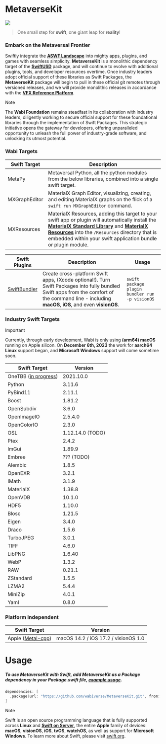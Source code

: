 # MetaverseKit

<image src="https://media.giphy.com/media/v1.Y2lkPTc5MGI3NjExb2pxN2Q4Y29kdmtuaGp5b3JwMDRhdmtmcHJ0c3VzZXhrc25hdnV1ZiZlcD12MV9pbnRlcm5hbF9naWZfYnlfaWQmY3Q9Zw/f9m9SX5FUGIUImpaSa/giphy.gif">

> One small step for **swift**, one giant leap for **reality**!

### Embark on the Metaversal Frontier

Swiftly integrate the [**ASWF Landscape**](https://landscape.aswf.io) into mighty apps, plugins, and games with seamless simplicity. 
**MetaverseKit** is a monolithic dependency target of the [**SwiftUSD**](https://github.com/wabiverse/SwiftUSD) package, and will
continue to evolve with additional plugins, tools, and developer resources overtime. Once industry leaders adopt official support
of these libraries as Swift Packages, the **MetaverseKit** package will begin to pull in these official git remotes through versioned
releases, and we will provide monolithic releases in accordance with the [**VFX Reference Platform**](https://vfxplatform.com).

> [!NOTE]  
> The **Wabi Foundation** remains steadfast in its collaboration with industry leaders, diligently working to secure official support
  for these foundational libraries through the implementation of Swift Packages. This strategic initiative opens the gateway for developers,
  offering unparalleled opportunity to unleash the full power of industry-grade software, and unlocking its utmost potential.

### Wabi Targets
| Swift Target  | Description                                                                                                                                                                                                                                                                                                                                                                                                                       |
| ------------- | --------------------------------------------------------------------------------------------------------------------------------------------------------------------------------------------------------------------------------------------------------------------------------------------------------------------------------------------------------------------------------------------------------------------------------- |
| MetaPy        | Metaversal Python, all the python modules from the below libraries, combined into a single swift target.                                                                                                                                                                                                                                                                                                                          |
| MXGraphEditor | MaterialX Graph Editor, visualizing, creating, and editing MaterialX graphs on the flick of a `swift run MXGraphEditor` command.                                                                                                                                                                                                                                                                                                  |
| MXResources   | MaterialX Resources, adding this target to your swift app or plugin will automatically install the [**MaterialX Standard Library**](https://github.com/AcademySoftwareFoundation/MaterialX/tree/main/libraries) and [**MaterialX Resources**](https://github.com/AcademySoftwareFoundation/MaterialX/tree/main/resources) into the `/Resources` directory that is embedded within your swift application bundle or plugin module. |



| Swift Plugins                                                | Description                                                                                                                                                                                         | Usage                                          |
| ------------------------------------------------------------ | --------------------------------------------------------------------------------------------------------------------------------------------------------------------------------------------------- | ---------------------------------------------- |
| [SwiftBundler](https://github.com/stackotter/swift-bundler)  | Create cross-platform Swift apps, (Xcode optional!). Turn Swift Packages into fully bundled Swift apps from the comfort of the command line - including **macOS**, **iOS**, and even **visionOS**. | `swift package plugin bundler run -p visionOS` |


### Industry Swift Targets
> [!IMPORTANT]
> Currently, through early development, Wabi is only using **(arm64) macOS** running on Apple silicon.
> On **December 6th, 2023** the work for **aarch64 Linux** support began,
> and **Microsoft Windows** support will come sometime soon.

| Swift Target                                                               | Version           |
| -------------------------------------------------------------------------- | ----------------- |
| OneTBB ([in progress](https://github.com/oneapi-src/oneTBB/issues/1244))   | 2021.10.0         |
| Python                                                                     | 3.11.6            |
| PyBind11                                                                   | 2.11.1            |
| Boost                                                                      | 1.81.2            |
| OpenSubdiv                                                                 | 3.6.0             |
| OpenImageIO                                                                | 2.5.4.0           |
| OpenColorIO                                                                | 2.3.0             |
| OSL                                                                        | 1.12.14.0 (TODO)  |
| Ptex                                                                       | 2.4.2             |
| ImGui                                                                      | 1.89.9            |
| Embree                                                                     | ??? (TODO)        |
| Alembic                                                                    | 1.8.5             |
| OpenEXR                                                                    | 3.2.1             |
| IMath                                                                      | 3.1.9             |
| MaterialX                                                                  | 1.38.8            |
| OpenVDB                                                                    | 10.1.0            |
| HDF5                                                                       | 1.10.0            |
| Blosc                                                                      | 1.21.5            |
| Eigen                                                                      | 3.4.0             |
| Draco                                                                      | 1.5.6             |
| TurboJPEG                                                                  | 3.0.1             |
| TIFF                                                                       | 4.6.0             |
| LibPNG                                                                     | 1.6.40            |
| WebP                                                                       | 1.3.2             |
| RAW                                                                        | 0.21.1            |
| ZStandard                                                                  | 1.5.5             |
| LZMA2                                                                      | 5.4.4             |
| MiniZip                                                                    | 4.0.1             |
| Yaml                                                                       | 0.8.0             |

### Platform Independent
| Swift Target                                                                                                                                           | Version                              |
| ------------------------------------------------------------------------------------------------------------------------------------------------------ | ------------------------------------ |
| Apple ([Metal-cpp]([https://github.com/oneapi-src/oneTBB/issues/1244](https://developer.apple.com/metal/cpp/files/metal-cpp_macOS14.2_iOS17.2.zip)))   | macOS 14.2 / iOS 17.2 / visionOS 1.0 |


# Usage
##### To use MetaverseKit with Swift, add **MetaverseKit** as a **Package** dependency in your Package.swift file, [example usage](https://github.com/wabiverse/SwiftUSD/blob/main/Package.swift#L85).
```swift
dependencies: [
  .package(url: "https://github.com/wabiverse/MetaverseKit.git", from: "1.3.0"),
]
```

> [!NOTE]
> Swift is an open source programming language that is fully
> supported across **Linux** and [**Swift on Server**](https://www.swift.org/server/),
> the entire **Apple** family of devices: **macOS**, **visionOS**, **iOS**, **tvOS**, **watchOS**,
> as well as support for **Microsoft Windows**. To learn more about Swift, please visit [swift.org](https://www.swift.org).
<br>

